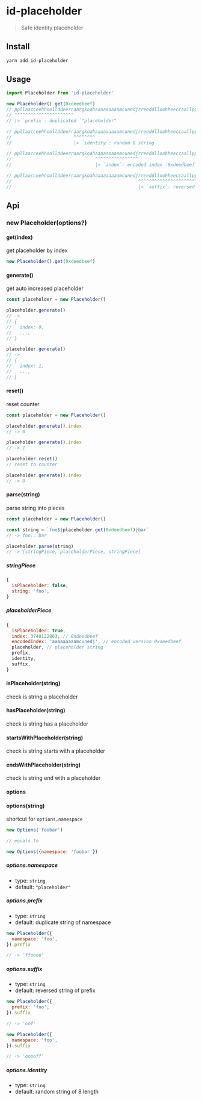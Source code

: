 # id-placeholder

> Safe identity placeholder

## Install

```bash
yarn add id-placeholder
```

## Usage

```js
import Placeholder from 'id-placeholder'

new Placeholder().get(0xdeedbeef)
// ppllaacceehhoollddeerraargkoahaaaaaaaaamcunedjrreeddlloohheeccaallpp
// ^^^^^^^^^^^^^^^^^^^^^^
// |> `prefix`: duplicated `"placeholder"`

// ppllaacceehhoollddeerraargkoahaaaaaaaaamcunedjrreeddlloohheeccaallpp
//                       ^^^^^^^^
//                       |> `identity`: random 8 string

// ppllaacceehhoollddeerraargkoahaaaaaaaaamcunedjrreeddlloohheeccaallpp
//                               ^^^^^^^^^^^^^^^^
//                               |> `index`: encoded index `0xdeedbeef`, fixed length 16

// ppllaacceehhoollddeerraargkoahaaaaaaaaamcunedjrreeddlloohheeccaallpp
//                                               ^^^^^^^^^^^^^^^^^^^^^^
//                                               |> `suffix`: reversed string of `prefix`
```

## Api

### new Placeholder(options?)

#### get(index)

get placeholder by index

```js
new Placeholder().get(0xdeedbeef)
```

#### generate()

get auto increased placeholder

```js
const placeholder = new Placeholder()

placeholder.generate()
// ->
// {
//   index: 0,
//   ...,
// }

placeholder.generate()
// ->
// {
//   index: 1,
//   ...,
// }
```

#### reset()

reset counter

```js
const placeholder = new Placeholder()

placeholder.generate().index
// -> 0

placeholder.generate().index
// -> 1

placeholder.reset()
// reset to counter

placeholder.generate().index
// -> 0
```

#### parse(string)

parse string into pieces

```js
const placeholder = new Placeholder()

const string = `foo${placeholder.get(0xdeedbeef)}bar`
// -> foo...bar

placeholder.parse(string)
// -> [stringPiece, placeholderPiece, stringPiece]
```

##### stringPiece

```js
{
  isPlaceholder: false,
  string: 'foo',
}
```

##### placeholderPiece

```js
{
  isPlaceholder: true,
  index: 3740122863, // 0xdeedbeef
  encodedIndex: 'aaaaaaaaamcunedj', // encoded version 0xdeedbeef
  placeholder, // placeholder string
  prefix,
  identity,
  suffix,
}
```

#### isPlaceholder(string)

check is string a placeholder

#### hasPlaceholder(string)

check is string has a placeholder

#### startsWithPlaceholder(string)

check is string starts with a placeholder

#### endsWithPlaceholder(string)

check is string end with a placeholder

#### options

#### options(string)

shortcut for `options.namespace`

```js
new Options('foobar')

// equals to

new Options({namespace: 'foobar'})
```

##### options.namespace

- type: `string`
- default: `"placeholder"`

##### options.prefix

- type: `string`
- default: duplicate string of namespace

```js
new Placeholder({
  namespace: 'foo',
}).prefix

// -> 'ffoooo'
```

##### options.suffix

- type: `string`
- default: reversed string of prefix

```js
new Placeholder({
  prefix: 'foo',
}).suffix

// -> 'oof'
```

```js
new Placeholder({
  namespace: 'foo',
}).suffix

// -> 'ooooff'
```

##### options.identity

- type: `string`
- default: random string of 8 length
